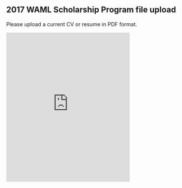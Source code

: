 ## 2017 WAML Scholarship Program file upload

Please upload a current CV or resume in PDF format. 

<script src="https://berkeley.app.box.com/upload-widget/embed.js?folderID=33789408273&title=Submit%20File%20to%202017%20WAML%20scholarship&isDescriptionFieldShown=1&isEmailRequired=1&width=385&height=420&token=pfy9of4afyvc2gpa1d6k5ywunodsvkxy" type="text/javascript"></script>

<iframe src="https://berkeley.app.box.com/embed/s/bjw8ffctrs1634hn3qojdy6whuxgmexc?sortColumn=date&view=list" width="330" height="400" frameborder="0" allowfullscreen webkitallowfullscreen msallowfullscreen></iframe>
